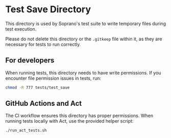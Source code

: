# Test Save Directory

This directory is used by Soprano's test suite to write temporary files during test execution.

Please do not delete this directory or the `.gitkeep` file within it, as they are necessary for tests to run correctly.

## For developers

When running tests, this directory needs to have write permissions. If you encounter file permission issues in tests, run:

```bash
chmod -R 777 tests/test_save
```

## GitHub Actions and Act

The CI workflow ensures this directory has proper permissions. When running tests locally with Act, use the provided helper script:

```bash
./run_act_tests.sh
```
